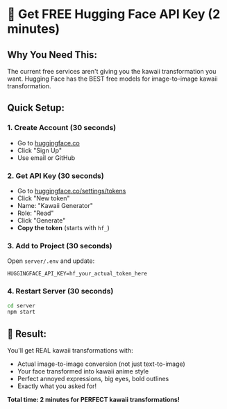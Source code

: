 # 🔑 Get FREE Hugging Face API Key (2 minutes)

## Why You Need This:
The current free services aren't giving you the kawaii transformation you want. Hugging Face has the BEST free models for image-to-image kawaii transformation.

## Quick Setup:

### 1. Create Account (30 seconds)
- Go to [huggingface.co](https://huggingface.co)
- Click "Sign Up" 
- Use email or GitHub

### 2. Get API Key (30 seconds)
- Go to [huggingface.co/settings/tokens](https://huggingface.co/settings/tokens)
- Click "New token"
- Name: "Kawaii Generator"
- Role: "Read" 
- Click "Generate"
- **Copy the token** (starts with `hf_`)

### 3. Add to Project (30 seconds)
Open `server/.env` and update:
```env
HUGGINGFACE_API_KEY=hf_your_actual_token_here
```

### 4. Restart Server (30 seconds)
```bash
cd server
npm start
```

## 🎯 Result:
You'll get REAL kawaii transformations with:
- Actual image-to-image conversion (not just text-to-image)
- Your face transformed into kawaii anime style
- Perfect annoyed expressions, big eyes, bold outlines
- Exactly what you asked for!

**Total time: 2 minutes for PERFECT kawaii transformations!**